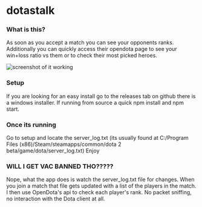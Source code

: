 # dotastalk

### What is this?
As soon as you accept a match you can see your opponents ranks. Additionally you can quickly access their opendota page to see your win+loss ratio vs them or to check their most picked heroes.

![screenshot of it working](https://i.imgur.com/P5QVVlx.png)

### Setup
If you are looking for an easy install go to the releases tab on github there is a windows installer.
If running from source a quick npm install and npm start.

### Once its running
Go to setup and locate the server_log.txt (its usually found at C:/Program Files (x86)/Steam/steamapps/common/dota 2 beta/game/dota/server_log.txt)
Enjoy

### WILL I GET VAC BANNED THO?????
Nope, what the app does is watch the server_log.txt file for changes. When you join a match that file gets updated with a list of the players in the match. I then use OpenDota's api to check each player's rank. No packet sniffing, no interaction with the Dota client at all.
